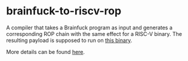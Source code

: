 # brainfuck-to-riscv-rop

A compiler that takes a Brainfuck program as input and generates a corresponding ROP chain with the same effect for a RISC-V binary. The resulting payload is supposed to run on [this binary](https://github.com/tifui-alexandru/RISC-V-ROPgadget/blob/master/sample-binaries/simple-rop).

More details can be found [here](https://www.researchgate.net/publication/362166451_Bachelor's_Thesis_Return_Oriented_Programming_on_RISC-V).
